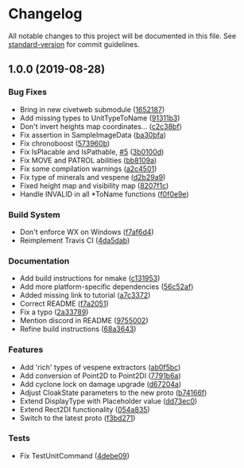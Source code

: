 # Changelog

All notable changes to this project will be documented in this file. See [standard-version](https://github.com/conventional-changelog/standard-version) for commit guidelines.

## 1.0.0 (2019-08-28)


### Bug Fixes

* Bring in new civetweb submodule ([1652187](https://github.com/alkurbatov/cpp-sc2/commit/1652187))
* Add missing types to UnitTypeToName ([91311b3](https://github.com/alkurbatov/cpp-sc2/commit/91311b3))
* Don't invert heights map coordinates... ([c2c38bf](https://github.com/alkurbatov/cpp-sc2/commit/c2c38bf))
* Fix assertion in SampleImageData ([ba30bfa](https://github.com/alkurbatov/cpp-sc2/commit/ba30bfa))
* Fix chronoboost ([573960b](https://github.com/alkurbatov/cpp-sc2/commit/573960b))
* Fix IsPlacable and IsPathable, [#5](https://github.com/alkurbatov/cpp-sc2/issues/5) ([3b0100d](https://github.com/alkurbatov/cpp-sc2/commit/3b0100d))
* Fix MOVE and PATROL abilities ([bb8109a](https://github.com/alkurbatov/cpp-sc2/commit/bb8109a))
* Fix some compilation warnings ([a2c4501](https://github.com/alkurbatov/cpp-sc2/commit/a2c4501))
* Fix type of minerals and vespene ([d2b29a9](https://github.com/alkurbatov/cpp-sc2/commit/d2b29a9))
* Fixed height map and visibility map ([8207f1c](https://github.com/alkurbatov/cpp-sc2/commit/8207f1c))
* Handle INVALID in all *ToName functions ([f0f0e9e](https://github.com/alkurbatov/cpp-sc2/commit/f0f0e9e))


### Build System

* Don't enforce WX on Windows ([f7af6d4](https://github.com/alkurbatov/cpp-sc2/commit/f7af6d4))
* Reimplement Travis CI ([4da5dab](https://github.com/alkurbatov/cpp-sc2/commit/4da5dab))


### Documentation

* Add build instructions for nmake ([c131953](https://github.com/alkurbatov/cpp-sc2/commit/c131953))
* Add more platform-specific dependencies ([56c52af](https://github.com/alkurbatov/cpp-sc2/commit/56c52af))
* Added missing link to tutorial ([a7c3372](https://github.com/alkurbatov/cpp-sc2/commit/a7c3372))
* Correct README ([f7a2051](https://github.com/alkurbatov/cpp-sc2/commit/f7a2051))
* Fix a typo ([2a33789](https://github.com/alkurbatov/cpp-sc2/commit/2a33789))
* Mention discord in README ([9755002](https://github.com/alkurbatov/cpp-sc2/commit/9755002))
* Refine build instructions ([68a3643](https://github.com/alkurbatov/cpp-sc2/commit/68a3643))


### Features

* Add 'rich' types of vespene extractors ([ab0f5bc](https://github.com/alkurbatov/cpp-sc2/commit/ab0f5bc))
* Add conversion of Point2D to Point2DI ([7791b6a](https://github.com/alkurbatov/cpp-sc2/commit/7791b6a))
* Add cyclone lock on damage upgrade ([d67204a](https://github.com/alkurbatov/cpp-sc2/commit/d67204a))
* Adjust CloakState parameters to the new proto ([b74166f](https://github.com/alkurbatov/cpp-sc2/commit/b74166f))
* Extend DisplayType with Placeholder value ([dd73ec0](https://github.com/alkurbatov/cpp-sc2/commit/dd73ec0))
* Extend Rect2DI functionality ([054a835](https://github.com/alkurbatov/cpp-sc2/commit/054a835))
* Switch to the latest proto ([f3bd271](https://github.com/alkurbatov/cpp-sc2/commit/f3bd271))


### Tests

* Fix TestUnitCommand ([4debe09](https://github.com/alkurbatov/cpp-sc2/commit/4debe09))
